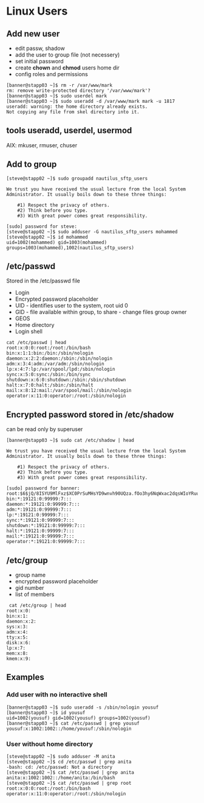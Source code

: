 # Linux Users

## Add new user
* edit passw, shadow
* add the user to group file (not necessery)
* set initial password
* create **chown** and **chmod** users home dir
* config roles and permissions

```
[banner@stapp03 ~]$ rm -r /var/www/mark
rm: remove write-protected directory '/var/www/mark'? 
[banner@stapp03 ~]$ sudo userdel mark
[banner@stapp03 ~]$ sudo useradd -d /var/www/mark mark -u 1817
useradd: warning: the home directory already exists.
Not copying any file from skel directory into it.
```

## tools useradd, userdel, usermod 
AIX: mkuser, rmuser, chuser

## Add to group 
```
[steve@stapp02 ~]$ sudo groupadd nautilus_sftp_users

We trust you have received the usual lecture from the local System
Administrator. It usually boils down to these three things:

    #1) Respect the privacy of others.
    #2) Think before you type.
    #3) With great power comes great responsibility.

[sudo] password for steve: 
[steve@stapp02 ~]$ sudo adduser -G nautilus_sftp_users mohammed
[steve@stapp02 ~]$ id mohammed
uid=1002(mohammed) gid=1003(mohammed) groups=1003(mohammed),1002(nautilus_sftp_users)
```
## /etc/passwd
Stored in the /etc/passwd file
* Login
* Encrypted password placeholder
* UID - identifies user to the system, root uid 0
* GID - file available within group, to share - change files group owner
* GEOS
* Home directory
* Login shell
```
cat /etc/passwd | head
root:x:0:0:root:/root:/bin/bash
bin:x:1:1:bin:/bin:/sbin/nologin
daemon:x:2:2:daemon:/sbin:/sbin/nologin
adm:x:3:4:adm:/var/adm:/sbin/nologin
lp:x:4:7:lp:/var/spool/lpd:/sbin/nologin
sync:x:5:0:sync:/sbin:/bin/sync
shutdown:x:6:0:shutdown:/sbin:/sbin/shutdown
halt:x:7:0:halt:/sbin:/sbin/halt
mail:x:8:12:mail:/var/spool/mail:/sbin/nologin
operator:x:11:0:operator:/root:/sbin/nologin
```

## Encrypted password stored in /etc/shadow
can be read only by superuser
```
[banner@stapp03 ~]$ sudo cat /etc/shadow | head

We trust you have received the usual lecture from the local System
Administrator. It usually boils down to these three things:

    #1) Respect the privacy of others.
    #2) Think before you type.
    #3) With great power comes great responsibility.

[sudo] password for banner: 
root:$6$jQ/8ISYU9MlFxz$XC0PrSuMHsYD9wnvh90UQza.fOo3hy6NqWxac2dqsWIoYRuuZ/.7HKLiDE.SiPbH7oGtInf6wVyzd6OYJ8Isd0:19422:0:99999:7:::
bin:*:19121:0:99999:7:::
daemon:*:19121:0:99999:7:::
adm:*:19121:0:99999:7:::
lp:*:19121:0:99999:7:::
sync:*:19121:0:99999:7:::
shutdown:*:19121:0:99999:7:::
halt:*:19121:0:99999:7:::
mail:*:19121:0:99999:7:::
operator:*:19121:0:99999:7:::
```

## /etc/group
* group name
* encrypted password placeholder
* gid number
* list of members
```
 cat /etc/group | head
root:x:0:
bin:x:1:
daemon:x:2:
sys:x:3:
adm:x:4:
tty:x:5:
disk:x:6:
lp:x:7:
mem:x:8:
kmem:x:9:
```

## Examples
### Add user with no interactive shell
```
[banner@stapp03 ~]$ sudo useradd -s /sbin/nologin yousuf
[banner@stapp03 ~]$ id yousuf
uid=1002(yousuf) gid=1002(yousuf) groups=1002(yousuf)
[banner@stapp03 ~]$ cat /etc/passwd | grep yousuf
yousuf:x:1002:1002::/home/yousuf:/sbin/nologin
```

### User without home directory
```
[steve@stapp02 ~]$ sudo adduser -M anita
[steve@stapp02 ~]$ cd /etc/passwd | grep anita
-bash: cd: /etc/passwd: Not a directory
[steve@stapp02 ~]$ cat /etc/passwd | grep anita
anita:x:1002:1002::/home/anita:/bin/bash
[steve@stapp02 ~]$ cat /etc/passwd | grep root
root:x:0:0:root:/root:/bin/bash
operator:x:11:0:operator:/root:/sbin/nologin
```


